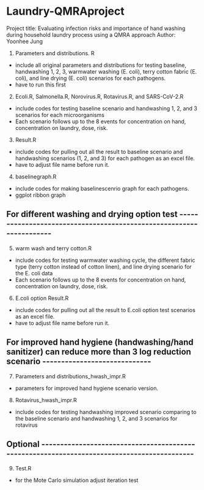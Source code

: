 # Laundry-QMRAproject

Project title: Evaluating infection risks and importance of hand washing during household laundry process using a QMRA approach
Author: Yoonhee Jung 

1. Parameters and distributions. R
- include all original parameters and distributions for testing baseline, handwashing 1, 2, 3, warmwater washing (E. coli), terry cotton fabric (E. coli), and line drying (E. coli) scenarios for each pathogens. 
- have to run this first 

2. Ecoli.R, Salmonella.R, Norovirus.R, Rotavirus.R, and SARS-CoV-2.R
- include codes for testing baseline scenario and handwashing 1, 2, and 3 scenarios for each microorganisms
- Each scenario follows up to the 8 events for concentration on hand, concentration on laundry, dose, risk. 

3. Result.R
- include codes for pulling out all the result to baseline scenario and handwashing scenarios (1, 2, and 3) for each pathogen as an excel file. 
- have to adjust file name before run it. 

4. baselinegraph.R
- include codes for making baselinescenrio graph for each pathogens. 
- ggplot ribbon graph

## For different washing and drying option test --------------------------------------------------------------------

5. warm wash and terry cotton.R
- include codes for testing warmwater washing cycle, the different fabric type (terry cotton instead of cotton linen), and line drying scenario for the E. coli data
- Each scenario follows up to the 8 events for concentration on hand, concentration on laundry, dose, risk.

6. E.coli option Result.R
- include codes for pulling out all the result to E.coli option test scenarios as an excel file. 
- have to adjust file name before run it.

## For improved hand hygiene (handwashing/hand sanitizer) can reduce more than 3 log reduction scenario -----------------------------

7. Parameters and distributions_hwash_impr.R
- parameters for improved hand hygiene scenario version.

8. Rotavirus_hwash_impr.R
- include codes for testing handwashing improved scenario comparing to the baseline scenario and handwashing 1, 2, and 3 scenarios for rotavirus

## Optional -------------------------------------------------------------------------------------------
9. Test.R 
- for the Mote Carlo simulation adjust iteration test 
